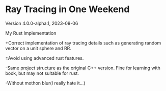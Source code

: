 # Ray Tracing in One Weekend

Version 4.0.0-alpha.1, 2023-08-06

My Rust Implementation

+Correct implementation of ray tracing details such as generating random vector on a unit sphere and RR.

±Avoid using advanced rust features.

-Same project structure as the original C++ version. Fine for learning with book, but may not suitable for rust.

-Without mothon blur(I really hate it...)
